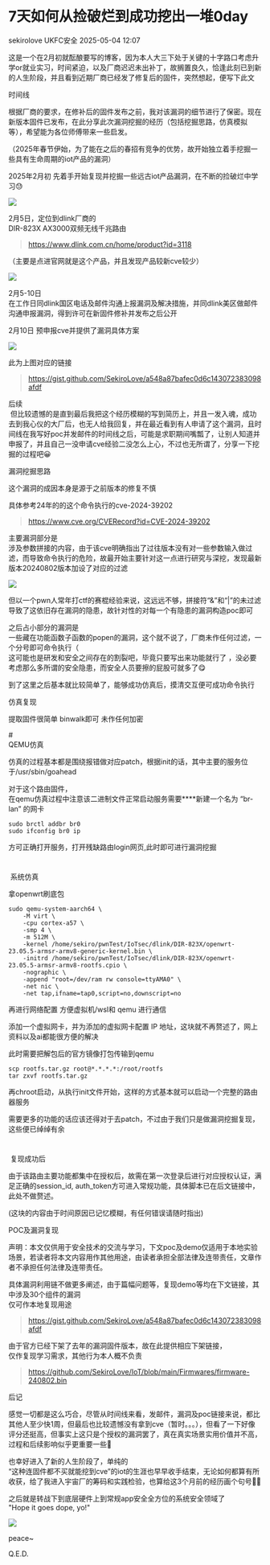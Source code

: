 #  7天如何从捡破烂到成功挖出一堆0day   
sekirolove  UKFC安全   2025-05-04 12:07  
  
这是一个在2月初就酝酿要写的博客，因为本人大三下处于关键的十字路口考虑升学or就业实习，时间紧迫，以及厂商迟迟未出补丁，故搁置良久，恰逢此刻已到新的人生阶段，并且看到近期厂商已经发了修复后的固件，突然想起，便写下此文  
  
时间线  
  
根据厂商的要求，在修补后的固件发布之前，我对该漏洞的细节进行了保密。现在新版本固件已发布，在此分享此次漏洞挖掘的经历（包括挖掘思路，仿真模拟等），希望能为各位师傅带来一些启发。  
  
（2025年春节伊始，为了能在之后的春招有竞争的优势，故开始独立着手挖掘一些具有生命周期的iot产品的漏洞）  
  
2025年2月初 先着手开始复现并挖掘一些远古iot产品漏洞，在不断的捡破烂中学习😓  
  
![](https://mmbiz.qpic.cn/mmbiz_jpg/DCAAOMBAs87JiaT57NbNZLLVrPvDhOCYRHOdsdQeyIUKibmgQcicGJZjib0E6WRJraU9TtPqJZicjDcibbIvjox2uRQA/640?wx_fmt=jpeg&from=appmsg "")  
  
2月5日，定位到dlink厂商的  
DIR-823X AX3000双频无线千兆路由  
> https://www.dlink.com.cn/home/product?id=3118  
  
  
（主要是点进官网就是这个产品，并且发现产品较新cve较少）  
  
![](https://mmbiz.qpic.cn/mmbiz_png/DCAAOMBAs87JiaT57NbNZLLVrPvDhOCYRx4xricDSvgGsCJwTbP7xZxyOHsm0jIPVcf9d4cib7ibAT5Y9ouMNmSgow/640?wx_fmt=png&from=appmsg "")  
  
2月5-10日   
在工作日同dlink国区电话及邮件沟通上报漏洞及解决措施，并同dlink美区做邮件沟通申报漏洞，得到许可在新固件修补并发布之后公开  
  
2月10日 预申报cve并提供了漏洞具体方案  
  
![](https://mmbiz.qpic.cn/mmbiz_png/DCAAOMBAs87JiaT57NbNZLLVrPvDhOCYRopPKbdbNfdBicOWhyBenluMl9Nx8GMlr4U7l6chztBCBBpn9WYoup9Q/640?wx_fmt=png&from=appmsg "")  
  
此为上图对应的链接  
> https://gist.github.com/SekiroLove/a548a87bafec0d6c143072383098afdf  
  
  
后续  
 但比较遗憾的是直到最后我把这个经历模糊的写到简历上，并且一发入魂，成功去到我心仪的大厂后，也无人给我回复，并在最近看到有人申请了这个漏洞，且时间线在我写好poc并发邮件的时间线之后，可能是求职期间嘴瓢了，让别人知道并申报了，并且自己一没申请cve经验二没怎么上心，不过也无所谓了，分享一下挖掘的过程吧😀  
  
漏洞挖掘思路  
  
这个漏洞的成因本身是源于之前版本的修复不慎  
  
具体参考24年的的这个命令执行的cve-2024-39202  
> https://www.cve.org/CVERecord?id=CVE-2024-39202  
  
  
主要漏洞部分是  
涉及参数拼接的内容，由于该cve明确指出了过往版本没有对一些参数输入做过滤，而导致命令执行的危险，故最开始主要针对这一点进行研究与深挖，发现最新版本20240802版本加设了对应的过滤  
  
![](https://mmbiz.qpic.cn/mmbiz_png/DCAAOMBAs87JiaT57NbNZLLVrPvDhOCYRAgyDZ752S5pHxGjxlb1UEoKEh2Df2le9fOL4exleo4NPhFariay23Zw/640?wx_fmt=png&from=appmsg "")  
  
但以一个pwn人常年打ctf的赛棍经验来说，这远远不够，拼接符“&”和“|”的未过滤导致了这依旧存在漏洞的隐患，故针对性的对每一个有隐患的漏洞构造poc即可  
  
之后占小部分的漏洞是  
一些藏在功能函数子函数的popen的漏洞，这个就不说了，厂商未作任何过滤，一个分号即可命令执行（  
这可能也是研发和安全之间存在的割裂吧，毕竟只要写出来功能就行了 ，没必要考虑那么多所谓的安全隐患，而安全人员要擦的屁股可就多了😋  
  
到了这里之后基本就比较简单了，能够成功仿真后，摸清交互便可成功命令执行  
  
仿真复现  
  
提取固件很简单 binwalk即可 未作任何加密  
  
#   
QEMU仿真  
  
仿真的过程基本都是围绕报错做对应patch，根据init的话，其中主要的服务位于/usr/sbin/goahead  
  
对于这个路由固件，  
在qemu仿真过程中注意该二进制文件正常启动服务需要****新建一个名为 “br-lan” 的网卡  
```
sudo brctl addbr br0
sudo ifconfig br0 ip
```  
  
方可正确打开服务，打开残缺路由login网页,此时即可进行漏洞挖掘  
  
#  
 系统仿真  
  
拿openwrt刷底包  
```
sudo qemu-system-aarch64 \
    -M virt \
    -cpu cortex-a57 \
    -smp 4 \
    -m 512M \
    -kernel /home/sekiro/pwnTest/IoTsec/dlink/DIR-823X/openwrt-23.05.5-armsr-armv8-generic-kernel.bin \
    -initrd /home/sekiro/pwnTest/IoTsec/dlink/DIR-823X/openwrt-23.05.5-armsr-armv8-rootfs.cpio \
    -nographic \
    -append "root=/dev/ram rw console=ttyAMA0" \
    -net nic \
    -net tap,ifname=tap0,script=no,downscript=no
```  
  
再进行网络配置 方便虚拟机/wsl和 qemu 进行通信  
  
添加一个虚拟网卡，并为添加的虚拟网卡配置 IP 地址，这块就不再赘述了，网上资料以及ai都能很方便的解决  
  
此时需要把解包后的官方镜像打包传输到qemu  
```
scp rootfs.tar.gz root@*.*.*.*:/root/rootfs
tar zxvf rootfs.tar.gz
```  
  
再chroot启动，从执行init文件开始，这样的方式基本就可以启动一个完整的路由器服务  
  
需要更多的功能的话应该还得对于去patch，不过由于我们只是做漏洞挖掘复现，这些便已绰绰有余  
  
#  
 复现成功后  
  
由于该路由主要功能都集中在授权后，故需在第一次登录后进行对应授权认证，满足正确的session_id, auth_token方可进入常规功能，具体脚本已在后文链接中，此处不做赘述。  
  
(这块的内容由于时间原因已记忆模糊，有任何错误请随时指出)  
  
POC及漏洞复现  
  
声明：本文仅供用于安全技术的交流与学习，下文poc及demo仅适用于本地实验场景，若读者将本文内容用作其他用途，由读者承担全部法律及连带责任，文章作者不承担任何法律及连带责任。  
  
具体漏洞利用链不做更多阐述，由于篇幅问题等，复现demo等均在下文链接，其中涉及30个组件的漏洞  
仅可作本地复现用途  
> https://gist.github.com/SekiroLove/a548a87bafec0d6c143072383098afdf  
  
  
由于官方已经下架了去年的漏洞固件版本，故在此提供相应下架链接，  
仅作复现学习需求，其他行为本人概不负责  
> https://github.com/SekiroLove/IoT/blob/main/Firmwares/firmware-240802.bin  
  
  
后记  
  
感觉一切都是这么巧合，尽管从时间线来看，发邮件，漏洞及poc链接来说，都比其他人至少快1周，但最后也比较遗憾没有拿到cve（暂时。。。），但看了一下好像评分还挺高，但事实上这只是个授权的漏洞罢了，真在真实场景实用价值并不高，过程和后续影响似乎更重要一些🥺  
  
也幸好进入了新的人生阶段了，单纯的  
“这种连固件都不买就能挖到cve”的iot的生涯也早早收手结束，无论如何都算有所收获，给了我进入宇宙厂的筹码和实践检验，也算给这3个月前的经历画个句号😶‍🌫️  
  
之后就是转战下到底层硬件上到常规app安全全方位的系统安全领域了  
"Hope it goes dope, yo!"  
  
![](https://mmbiz.qpic.cn/mmbiz_png/DCAAOMBAs87JiaT57NbNZLLVrPvDhOCYRXTMoGvWgPcIN5iaaU56BO00xTz9bg4F95BgzKOYiap45NXa4h3Otkjyw/640?wx_fmt=png&from=appmsg "")  
  
peace~  
  
Q.E.D.  
  
